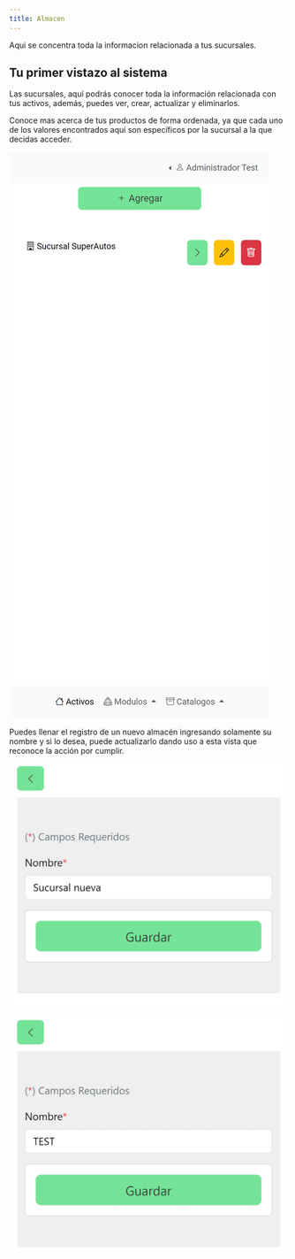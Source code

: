 ```yaml
---
title: Almacen
---
```


Aqui se concentra toda la informacion relacionada a tus sucursales.

## Tu primer vistazo al sistema

Las sucursales, aquí podrás conocer toda la información relacionada con tus activos, además, puedes ver, crear, actualizar y eliminarlos.

Conoce mas acerca de tus productos de forma ordenada, ya que cada uno de los valores encontrados aquí son específicos por la sucursal a la que decidas acceder.

![alt text](../../../assets/alm1.webp)

Puedes llenar el registro de un nuevo almacén ingresando solamente su nombre y si lo desea, puede actualizarlo dando uso a esta vista que reconoce la acción por cumplir.

![alt text](../../../assets/alm2.webp)

![alt text](../../../assets/alm3.webp)
